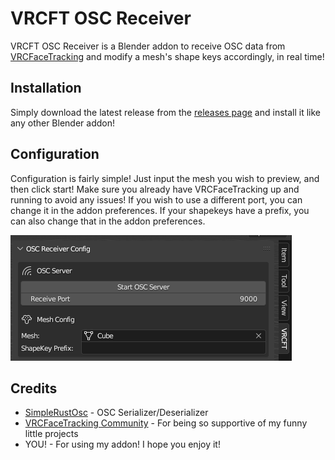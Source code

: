 # VRCFT OSC Receiver
VRCFT OSC Receiver is a Blender addon to receive OSC data from [VRCFaceTracking](https://github.com/benaclejames/VRCFaceTracking) and modify a mesh's shape keys accordingly, in real time!

## Installation
Simply download the latest release from the [releases page](https://github.com/benaclejames/VRCFT-OSC-Receiver/releases) and install it like any other Blender addon!

## Configuration
Configuration is fairly simple! Just input the mesh you wish to preview, and then click start! Make sure you already have VRCFaceTracking up and running to avoid any issues!
If you wish to use a different port, you can change it in the addon preferences. If your shapekeys have a prefix, you can also change that in the addon preferences.

![alt text](https://github.com/benaclejames/VRCFT-OSC-Receiver/blob/master/res/screenshots/main.png?raw=true)

## Credits
- [SimpleRustOsc](https://github.com/benaclejames/SimpleRustOSC) - OSC Serializer/Deserializer
- [VRCFaceTracking Community](https://discord.gg/vrcft) - For being so supportive of my funny little projects
- YOU! - For using my addon! I hope you enjoy it!
